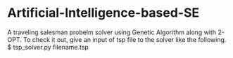 # Artificial-Intelligence-based-SE
A traveling salesman probelm solver using Genetic Algorithm along with 2-OPT.
To check it out, give an input of tsp file to the solver like the following.
$ tsp_solver.py filename.tsp
